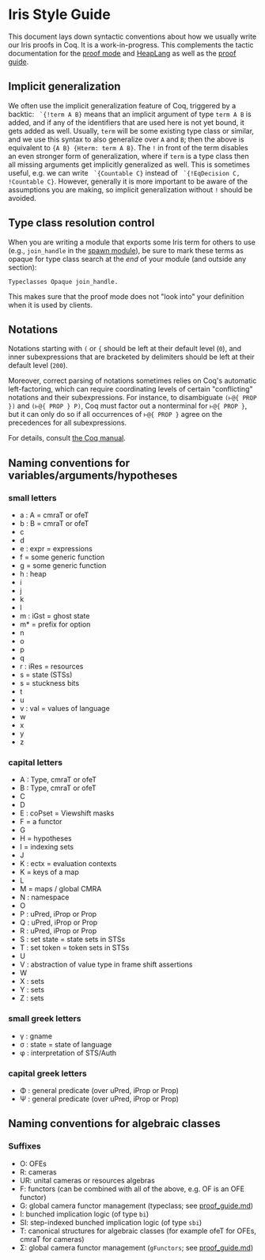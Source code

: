 # Iris Style Guide

This document lays down syntactic conventions about how we usually write our
Iris proofs in Coq.  It is a work-in-progress.  This complements the tactic
documentation for the [proof mode](./proof_mode.md) and [HeapLang](./heap_lang.md) as
well as the [proof guide](.doco/proof_guide.md).

## Implicit generalization

We often use the implicit generalization feature of Coq, triggered by a backtic:
`` `{!term A B}`` means that an implicit argument of type `term A B` is added,
and if any of the identifiers that are used here is not yet bound, it gets added
as well.  Usually, `term` will be some existing type class or similar, and we
use this syntax to also generalize over `A` and `B`; then the above is
equivalent to `{A B} {Hterm: term A B}`.  The `!` in front of the term disables
an even stronger form of generalization, where if `term` is a type class then
all missing arguments get implicitly generalized as well.  This is sometimes
useful, e.g. we can write `` `{Countable C}`` instead of `` `{!EqDecision C,
!Countable C}``.  However, generally it is more important to be aware of the
assumptions you are making, so implicit generalization without `!` should be
avoided.

## Type class resolution control

When you are writing a module that exports some Iris term for others to use
(e.g., `join_handle` in the [spawn module](theories/heap_lang/lib/spawn.v)), be
sure to mark these terms as opaque for type class search at the *end* of your
module (and outside any section):
```
Typeclasses Opaque join_handle.
```
This makes sure that the proof mode does not "look into" your definition when it
is used by clients.

## Notations

Notations starting with `(` or `{` should be left at their default level (`0`),
and inner subexpressions that are bracketed by delimiters should be left at
their default level (`200`).

Moreover, correct parsing of notations sometimes relies on Coq's automatic
left-factoring, which can require coordinating levels of certain "conflicting"
notations and their subexpressions. For instance, to disambiguate `(⊢@{ PROP })`
and `(⊢@{ PROP } P)`, Coq must factor out a nonterminal for `⊢@{ PROP }`, but it
can only do so if all occurrences of `⊢@{ PROP }` agree on the precedences for
all subexpressions.

For details, consult [the Coq manual](https://coq.inria.fr/refman/user-extensions/syntax-extensions.html#simple-factorization-rules).

## Naming conventions for variables/arguments/hypotheses

### small letters

* a : A = cmraT or ofeT
* b : B = cmraT or ofeT
* c
* d
* e : expr = expressions
* f = some generic function
* g = some generic function
* h : heap
* i
* j
* k
* l
* m : iGst = ghost state
* m* = prefix for option
* n
* o
* p
* q
* r : iRes = resources
* s = state (STSs)
* s = stuckness bits
* t
* u
* v : val = values of language
* w
* x
* y
* z 

### capital letters

* A : Type, cmraT or ofeT
* B : Type, cmraT or ofeT
* C
* D   
* E : coPset = Viewshift masks
* F = a functor
* G
* H = hypotheses
* I = indexing sets
* J
* K : ectx = evaluation contexts
* K = keys of a map
* L
* M = maps / global CMRA
* N : namespace
* O 
* P : uPred, iProp or Prop
* Q : uPred, iProp or Prop
* R : uPred, iProp or Prop
* S : set state = state sets in STSs
* T : set token = token sets in STSs
* U
* V : abstraction of value type in frame shift assertions
* W
* X : sets
* Y : sets
* Z : sets

### small greek letters

* γ : gname
* σ : state = state of language
* φ : interpretation of STS/Auth

### capital greek letters

* Φ : general predicate (over uPred, iProp or Prop)
* Ψ : general predicate (over uPred, iProp or Prop)

## Naming conventions for algebraic classes

### Suffixes

* O: OFEs
* R: cameras
* UR: unital cameras or resources algebras
* F: functors (can be combined with all of the above, e.g. OF is an OFE functor)
* G: global camera functor management (typeclass; see [proof\_guide.md](./proof_guide.md))
* I: bunched implication logic (of type `bi`)
* SI: step-indexed bunched implication logic (of type `sbi`)
* T: canonical structures for algebraic classes (for example ofeT for OFEs, cmraT for cameras)
* Σ: global camera functor management (`gFunctors`; see [proof\_guide.md](./proof_guide.md))
